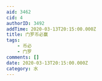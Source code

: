 ```yaml
---
aid: 3462
cid: 4
authorID: 3492
addTime: 2020-03-13T20:15:00.000Z
title: 门罗币必赢
tags:
    - 币必
    - 门罗
comments: []
date: 2020-03-13T20:15:00.000Z
category: 水
---
```



